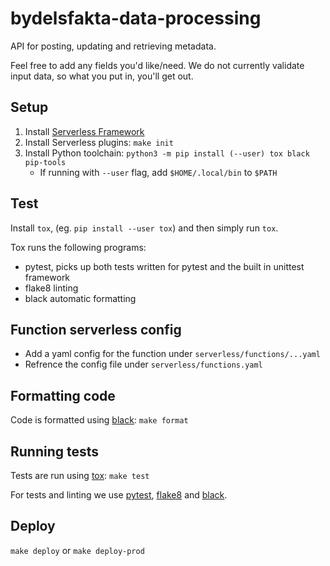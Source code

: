 bydelsfakta-data-processing
============

API for posting, updating and retrieving metadata.

Feel free to add any fields you'd like/need. We do not currently validate input data, so what you put in,
 you'll get out.


## Setup

1. Install [Serverless Framework](https://serverless.com/framework/docs/getting-started/)
2. Install Serverless plugins: `make init`
3. Install Python toolchain: `python3 -m pip install (--user) tox black pip-tools`
   - If running with `--user` flag, add `$HOME/.local/bin` to `$PATH`

## Test

Install `tox`, (eg. `pip install --user tox`) and then simply run `tox`.

Tox runs the following programs:
 - pytest, picks up both tests written for pytest and the built in unittest framework
 - flake8 linting
 - black automatic formatting


## Function serverless config
- Add a yaml config for the function under `serverless/functions/...yaml`
- Refrence the config file under `serverless/functions.yaml`

## Formatting code

Code is formatted using [black](https://pypi.org/project/black/): `make format`

## Running tests

Tests are run using [tox](https://pypi.org/project/tox/): `make test`

For tests and linting we use [pytest](https://pypi.org/project/pytest/), [flake8](https://pypi.org/project/flake8/) and [black](https://pypi.org/project/black/).

## Deploy

`make deploy` or `make deploy-prod`